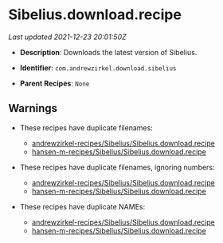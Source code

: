 # Sibelius.download.recipe

_Last updated 2021-12-23 20:01:50Z_

- **Description**: Downloads the latest version of Sibelius.

- **Identifier**: `com.andrewzirkel.download.sibelius`

- **Parent Recipes**: `None`


## Warnings

- These recipes have duplicate filenames:
    - [andrewzirkel-recipes/Sibelius/Sibelius.download.recipe](/autopkg-dupe-tracker/andrewzirkel-recipes/Sibelius/Sibelius.download.recipe)
    - [hansen-m-recipes/Sibelius/Sibelius.download.recipe](/autopkg-dupe-tracker/hansen-m-recipes/Sibelius/Sibelius.download.recipe)

- These recipes have duplicate filenames, ignoring numbers:
    - [andrewzirkel-recipes/Sibelius/Sibelius.download.recipe](/autopkg-dupe-tracker/andrewzirkel-recipes/Sibelius/Sibelius.download.recipe)
    - [hansen-m-recipes/Sibelius/Sibelius.download.recipe](/autopkg-dupe-tracker/hansen-m-recipes/Sibelius/Sibelius.download.recipe)

- These recipes have duplicate NAMEs:
    - [andrewzirkel-recipes/Sibelius/Sibelius.download.recipe](/autopkg-dupe-tracker/andrewzirkel-recipes/Sibelius/Sibelius.download.recipe)
    - [hansen-m-recipes/Sibelius/Sibelius.download.recipe](/autopkg-dupe-tracker/hansen-m-recipes/Sibelius/Sibelius.download.recipe)